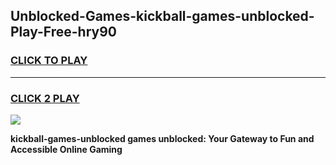 
## Unblocked-Games-kickball-games-unblocked-Play-Free-hry90
<h3>
<a href="https://premium76.site?title=kickball-games-unblocked&ref=22A">CLICK TO PLAY</a></h3>
<hr>

<h3>
<a href="https://premium76.site?title=kickball-games-unblocked&ref=22A">CLICK 2 PLAY</a>
  
</h3>

<a href="https://premium76.site?title=kickball-games-unblocked&ref=22A"><img src="https://clearcache.store/games.png"></a>


**kickball-games-unblocked games unblocked: Your Gateway to Fun and Accessible Online Gaming**
